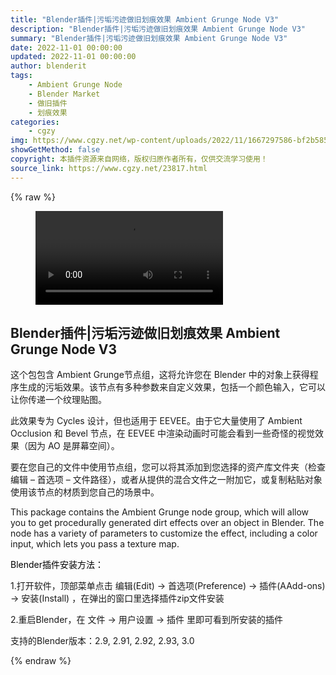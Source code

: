 ```yaml
---
title: "Blender插件|污垢污迹做旧划痕效果 Ambient Grunge Node V3"
description: "Blender插件|污垢污迹做旧划痕效果 Ambient Grunge Node V3"
summary: "Blender插件|污垢污迹做旧划痕效果 Ambient Grunge Node V3"
date: 2022-11-01 00:00:00
updated: 2022-11-01 00:00:00
author: blenderit
tags: 
    - Ambient Grunge Node
    - Blender Market
    - 做旧插件
    - 划痕效果
categories:
    - cgzy
img: https://www.cgzy.net/wp-content/uploads/2022/11/1667297586-bf2b585aaeb7a04.jpg
showGetMethod: false
copyright: 本插件资源来自网络，版权归原作者所有，仅供交流学习使用！
source_link: https://www.cgzy.net/23817.html
---
```


{% raw %}
<figure class="wp-block-video aligncenter"><video controls src="https://cloud.video.taobao.com/play/u/717183932/p/1/e/6/t/1/384691318250.mp4"></video></figure><div class="wp-block-pandastudio-title"><div class="title_style_01"><h2 id="h2-0">Blender插件|污垢污迹做旧划痕效果 Ambient Grunge Node V3</h2></div></div><p class="is-style-text-indent-2em">这个包包含 Ambient Grunge节点组，这将允许您在 Blender 中的对象上获得程序生成的污垢效果。该节点有多种参数来自定义效果，包括一个颜色输入，它可以让你传递一个纹理贴图。</p><p>此效果专为 Cycles 设计，但也适用于 EEVEE。由于它大量使用了 Ambient Occlusion 和 Bevel 节点，在 EEVEE 中渲染动画时可能会看到一些奇怪的视觉效果（因为 AO 是屏幕空间）。</p><p>要在您自己的文件中使用节点组，您可以将其添加到您选择的资产库文件夹（检查编辑 – 首选项 – 文件路径），或者从提供的混合文件之一附加它，或复制粘贴对象使用该节点的材质到您自己的场景中。</p><p>This package contains the Ambient Grunge node group, which will allow you to get procedurally generated dirt effects over an object in Blender. The node has a variety of parameters to customize the effect, including a color input, which lets you pass a texture map.</p><p><mark style="background-color:rgba(0, 0, 0, 0)" class="has-inline-color has-vivid-red-color">Blender插件安装方法：</mark></p><p>1.打开软件，顶部菜单点击 编辑(Edit) → 首选项(Preference) → 插件(AAdd-ons) → 安装(Install) ，在弹出的窗口里选择插件zip文件安装</p><p>2.重启Blender，在 文件 → 用户设置 → 插件 里即可看到所安装的插件</p><div class="wp-block-pandastudio-tips"><div class="tip success "><p>支持的Blender版本：2.9, 2.91, 2.92, 2.93, 3.0</p>
</div></div>
<div style="display: none">cgzy</div>
{% endraw %}